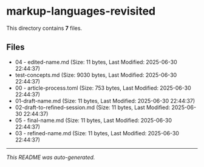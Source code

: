 # markup-languages-revisited

This directory contains **7** files.

## Files

- 04 - edited-name.md (Size: 11 bytes, Last Modified: 2025-06-30 22:44:37)
- test-concepts.md (Size: 9030 bytes, Last Modified: 2025-06-30 22:44:37)
- 00 - article-process.toml (Size: 753 bytes, Last Modified: 2025-06-30 22:44:37)
- 01-draft-name.md (Size: 11 bytes, Last Modified: 2025-06-30 22:44:37)
- 02-draft-to-refined-session.md (Size: 11 bytes, Last Modified: 2025-06-30 22:44:37)
- 05 - final-name.md (Size: 11 bytes, Last Modified: 2025-06-30 22:44:37)
- 03 - refined-name.md (Size: 11 bytes, Last Modified: 2025-06-30 22:44:37)

---
*This README was auto-generated.*
